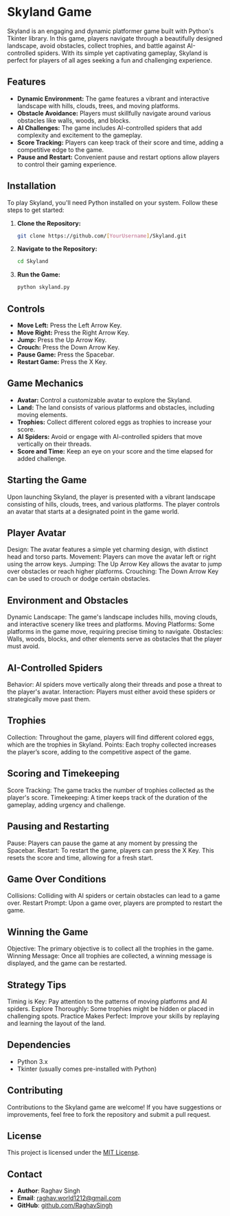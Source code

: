 # Skyland Game

Skyland is an engaging and dynamic platformer game built with Python's Tkinter library. In this game, players navigate through a beautifully designed landscape, avoid obstacles, collect trophies, and battle against AI-controlled spiders. With its simple yet captivating gameplay, Skyland is perfect for players of all ages seeking a fun and challenging experience.

## Features

- **Dynamic Environment:** The game features a vibrant and interactive landscape with hills, clouds, trees, and moving platforms.
- **Obstacle Avoidance:** Players must skillfully navigate around various obstacles like walls, woods, and blocks.
- **AI Challenges:** The game includes AI-controlled spiders that add complexity and excitement to the gameplay.
- **Score Tracking:** Players can keep track of their score and time, adding a competitive edge to the game.
- **Pause and Restart:** Convenient pause and restart options allow players to control their gaming experience.

## Installation

To play Skyland, you'll need Python installed on your system. Follow these steps to get started:

1. **Clone the Repository:**
   ```bash
   git clone https://github.com/[YourUsername]/Skyland.git
   ```
2. **Navigate to the Repository:**
   ```bash
   cd Skyland
   ```
3. **Run the Game:**
   ```bash
   python skyland.py
   ```

## Controls

- **Move Left:** Press the Left Arrow Key.
- **Move Right:** Press the Right Arrow Key.
- **Jump:** Press the Up Arrow Key.
- **Crouch:** Press the Down Arrow Key.
- **Pause Game:** Press the Spacebar.
- **Restart Game:** Press the X Key.

## Game Mechanics

- **Avatar:** Control a customizable avatar to explore the Skyland.
- **Land:** The land consists of various platforms and obstacles, including moving elements.
- **Trophies:** Collect different colored eggs as trophies to increase your score.
- **AI Spiders:** Avoid or engage with AI-controlled spiders that move vertically on their threads.
- **Score and Time:** Keep an eye on your score and the time elapsed for added challenge.

## Starting the Game

Upon launching Skyland, the player is presented with a vibrant landscape consisting of hills, clouds, trees, and various platforms. The player controls an avatar that starts at a designated point in the game world.

## Player Avatar

Design: The avatar features a simple yet charming design, with distinct head and torso parts.
Movement: Players can move the avatar left or right using the arrow keys.
Jumping: The Up Arrow Key allows the avatar to jump over obstacles or reach higher platforms.
Crouching: The Down Arrow Key can be used to crouch or dodge certain obstacles.

## Environment and Obstacles

Dynamic Landscape: The game's landscape includes hills, moving clouds, and interactive scenery like trees and platforms.
Moving Platforms: Some platforms in the game move, requiring precise timing to navigate.
Obstacles: Walls, woods, blocks, and other elements serve as obstacles that the player must avoid.

## AI-Controlled Spiders

Behavior: AI spiders move vertically along their threads and pose a threat to the player's avatar.
Interaction: Players must either avoid these spiders or strategically move past them.

## Trophies

Collection: Throughout the game, players will find different colored eggs, which are the trophies in Skyland.
Points: Each trophy collected increases the player’s score, adding to the competitive aspect of the game.

## Scoring and Timekeeping

Score Tracking: The game tracks the number of trophies collected as the player's score.
Timekeeping: A timer keeps track of the duration of the gameplay, adding urgency and challenge.

## Pausing and Restarting

Pause: Players can pause the game at any moment by pressing the Spacebar.
Restart: To restart the game, players can press the X Key. This resets the score and time, allowing for a fresh start.

## Game Over Conditions

Collisions: Colliding with AI spiders or certain obstacles can lead to a game over.
Restart Prompt: Upon a game over, players are prompted to restart the game.

## Winning the Game

Objective: The primary objective is to collect all the trophies in the game.
Winning Message: Once all trophies are collected, a winning message is displayed, and the game can be restarted.

## Strategy Tips

Timing is Key: Pay attention to the patterns of moving platforms and AI spiders.
Explore Thoroughly: Some trophies might be hidden or placed in challenging spots.
Practice Makes Perfect: Improve your skills by replaying and learning the layout of the land.

## Dependencies

- Python 3.x
- Tkinter (usually comes pre-installed with Python)

## Contributing

Contributions to the Skyland game are welcome! If you have suggestions or improvements, feel free to fork the repository and submit a pull request.

## License

This project is licensed under the [MIT License](LICENSE).

## Contact
- **Author**: Raghav Singh
- **Email**: [raghav.world1212@gmail.com](mailto:raghav.world1212@gmail.com)
- **GitHub**: [github.com/RaghavSingh](https://github.com/RaghavSingh)
